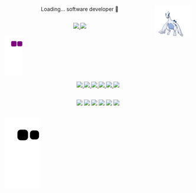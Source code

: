 <p>
<img align="right" alt=yomero" height="85px" src="./68747470733a2f2f73332e616d617a6f6e6177732e636f6d2f776174747061642d6d656469612d736572766963652f53746f7279496d6167652f645046366a6d6678716d767a78413d3d2d3833343334353636362e31356566373462386534316164633466383037303636.gif"/>
<p align="center">Loading... software developer 👋</p> 
</p>



  ##
  
<div align="center">
<a href="https://github.com/jhonstivenn186">
<img width=500 src="https://github-readme-stats.vercel.app/api?username=jhonstivenn186&show_icons=true&theme=blueberry&include_all_commits=true&count_private=true"/>
<img width=300 src="https://github-readme-stats.vercel.app/api/top-langs/?username=jhonstivenn186&theme=blueberry&layout=compact&langs_count=7"/>
</div>
<!--
![jhonstivenn186's GitHub stats](https://github-readme-stats.vercel.app/api?username=jhonstivenn186&show_icons=true&theme=blueberry) 
[![Top Langs](https://github-readme-stats.vercel.app/api/top-langs/?username=jhonstivenn186&theme=blueberry&layout=compact)](https://github.com/jhonstivenn186/github-readme-stats)



![GitHub Snake Light](github-snake.svg#gh-light-mode-only)


<!--
**jhonstivenn186/jhonstivenn186** is a ✨ _special_ ✨ repository because its `README.md` (this file) appears on your GitHub profile.

Here are some ideas to get you started:

- 🔭 I’m currently working on ... f
- 🌱 I’m currently learning ...
- 👯 I’m looking to collaborate on ...
- 🤔 I’m looking for help with ...
- 💬 Ask me about ...
- 📫 How to reach me: ...
- 😄 Pronouns: ...
- ⚡ Fun fact: ...
[![trophy](https://github-profile-trophy.vercel.app/?username=jhonstivenn186)](https://github.com/jhonstivenn186/github-profile-trophy)
-->

![snake gif](https://github.com/jhonstivenn186/jhonstivenn186/blob/output/github-contribution-grid-snake.gif)

<div style="display: inline_block" align="center">
<img heigth=45px src="https://img.shields.io/badge/html5-%23E34F26.svg?style=for-the-badge&logo=html5&logoColor=white"/>
<img heigth=45px src="https://img.shields.io/badge/javascript-%23323330.svg?style=for-the-badge&logo=javascript&logoColor=%23F7DF1E"/>
<img heigth=45px src="https://img.shields.io/badge/java-%23ED8B00.svg?style=for-the-badge&logo=java&logoColor=white"/>
<img src="https://img.shields.io/badge/css3-%231572B6.svg?&style=for-the-badge&logo=css3&logoColor=white" />
<img heigth=45px src="https://img.shields.io/badge/mysql-%2300f.svg?style=for-the-badge&logo=mysql&logoColor=white"/>
<img heigth=45px src="https://img.shields.io/badge/c%23-%23239120.svg?style=for-the-badge&logo=c-sharp&logoColor=white"/>
</div>
  
  ##
  
<div align="center"> 
  <a href="https://www.youtube.com" target="_blank"><img src="https://img.shields.io/badge/YouTube-FF0000?style=for-the-badge&logo=youtube&logoColor=white" target="_blank"></a>
  <a href="https://instagram.com/" target="_blank"><img src="https://img.shields.io/badge/-Instagram-%23E4405F?style=for-the-badge&logo=instagram&logoColor=white" target="_blank"></a>
 	<a href="https://www.twitch.tv/" target="_blank"><img src="https://img.shields.io/badge/Twitch-9146FF?style=for-the-badge&logo=twitch&logoColor=white" target="_blank"></a>
 <a href="https://discord.gg/" target="_blank"><img src="https://img.shields.io/badge/Discord-7289DA?style=for-the-badge&logo=discord&logoColor=white" target="_blank"></a> 
  <a href = "mailto:contatorafaballerini@gmail.com"><img src="https://img.shields.io/badge/-Gmail-%23333?style=for-the-badge&logo=gmail&logoColor=white" target="_blank"></a>
  <a href="https://www.linkedin.com" target="_blank"><img src="https://img.shields.io/badge/-LinkedIn-%230077B5?style=for-the-badge&logo=linkedin&logoColor=white" target="_blank"></a> 
</div>
  
  ##
  
![Snake animation](https://github.com/rafaballerini/rafaballerini/blob/output/github-contribution-grid-snake.svg)

  ##
  

